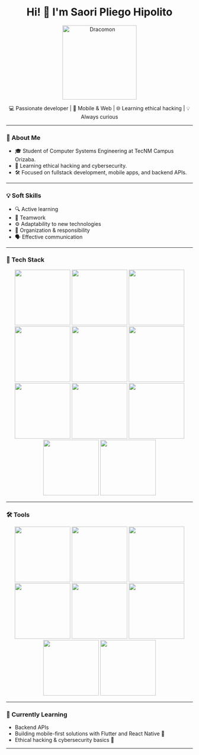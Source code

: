 
<h1 align="center">Hi! 👋 I'm Saori Pliego Hipolito</h1>


<p align="center">
  <img src="https://media.tenor.com/_UphXLwdz1cAAAAi/dracomon-digimon.gif" alt="Dracomon" width="200"/>
</p>
<p align="center">💻 Passionate developer | 📱 Mobile & Web | 🌐 Learning ethical hacking | 💡 Always curious</p>

---

### 🚀 About Me

- 🎓 Student of Computer Systems Engineering at TecNM Campus Orizaba.
- 🔐 Learning ethical hacking and cybersecurity.
- 🛠️ Focused on fullstack development, mobile apps, and backend APIs.

---

### 💡 Soft Skills

- 🔍 Active learning
- 🤝 Teamwork
- ⚙️ Adaptability to new technologies
- 🧩 Organization & responsibility
- 🗣️ Effective communication

---

### 🧰 Tech Stack

<div align="center">

<!-- Languages -->
<img src="https://img.shields.io/badge/HTML5-E34F26?style=flat&logo=html5&logoColor=white"  width="150px"  />
<img src="https://img.shields.io/badge/CSS3-1572B6?style=flat&logo=css3&logoColor=white" width="150px"/>
<img src="https://img.shields.io/badge/JavaScript-F7DF1E?style=flat&logo=javascript&logoColor=black" width="150px"/>
<img src="https://img.shields.io/badge/Java-007396?style=flat&logo=java&logoColor=white" width="150px"/>
<img src="https://img.shields.io/badge/Python-3776AB?style=flat&logo=python&logoColor=white" width="150px"/>

<!-- Frameworks -->
<img src="https://img.shields.io/badge/Flutter-02569B?style=flat&logo=flutter&logoColor=white" width="150px" />
<img src="https://img.shields.io/badge/React%20Native-61DAFB?style=flat&logo=react&logoColor=black" width="150px" />
<img src="https://img.shields.io/badge/Spring_Boot-6DB33F?style=flat&logo=spring-boot&logoColor=white" width="150px"/>
<img src="https://img.shields.io/badge/Node.js-339933?style=flat&logo=node.js&logoColor=white" width="150px"/>
<img src="https://img.shields.io/badge/Express.js-000000?style=flat&logo=express&logoColor=white" width="150px"/>
<img src="https://img.shields.io/badge/Flask-000000?style=flat&logo=flask&logoColor=white" width="150px"/>

</div>

---

### 🛠️ Tools

<div align="center">

<img src="https://img.shields.io/badge/Linux-FCC624?style=flat&logo=linux&logoColor=black" width="150px"/>
<img src="https://img.shields.io/badge/MySQL-4479A1?style=flat&logo=mysql&logoColor=white" width="150px"/>
<img src="https://img.shields.io/badge/Git-F05032?style=flat&logo=git&logoColor=white" width="150px"/>
<img src="https://img.shields.io/badge/GitHub-181717?style=flat&logo=github&logoColor=white" width="150px"/>
<img src="https://img.shields.io/badge/Arduino-00979D?style=flat&logo=arduino&logoColor=white" width="150px"/>
<img src="https://img.shields.io/badge/Visual_Studio_Code-007ACC?style=flat&logo=visual-studio-code&logoColor=white" width="150px" />
<img src="https://img.shields.io/badge/IntelliJ_IDEA-000000?style=flat&logo=intellij-idea&logoColor=white" width="150px"/>
<img src="https://img.shields.io/badge/Android_Studio-3DDC84?style=flat&logo=android-studio&logoColor=white" width="150px"/>

</div>

---

### 🌱 Currently Learning

- Backend APIs  
- Building mobile-first solutions with Flutter and React Native 📱  
- Ethical hacking & cybersecurity basics 🔐

---



